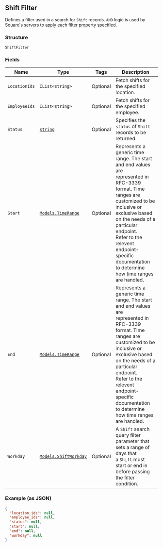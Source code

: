 ## Shift Filter

Defines a filter used in a search for `Shift` records. `AND` logic is
used by Square's servers to apply each filter property specified.

### Structure

`ShiftFilter`

### Fields

| Name | Type | Tags | Description |
|  --- | --- | --- | --- |
| `LocationIds` | `IList<string>` | Optional | Fetch shifts for the specified location. |
| `EmployeeIds` | `IList<string>` | Optional | Fetch shifts for the specified employee. |
| `Status` | [`string`](/doc/models/shift-filter-status.md) | Optional | Specifies the `status` of `Shift` records to be returned. |
| `Start` | [`Models.TimeRange`](/doc/models/time-range.md) | Optional | Represents a generic time range. The start and end values are<br>represented in RFC-3339 format. Time ranges are customized to be<br>inclusive or exclusive based on the needs of a particular endpoint.<br>Refer to the relevent endpoint-specific documentation to determine<br>how time ranges are handled. |
| `End` | [`Models.TimeRange`](/doc/models/time-range.md) | Optional | Represents a generic time range. The start and end values are<br>represented in RFC-3339 format. Time ranges are customized to be<br>inclusive or exclusive based on the needs of a particular endpoint.<br>Refer to the relevent endpoint-specific documentation to determine<br>how time ranges are handled. |
| `Workday` | [`Models.ShiftWorkday`](/doc/models/shift-workday.md) | Optional | A `Shift` search query filter parameter that sets a range of days that <br>a `Shift` must start or end in before passing the filter condition. |

### Example (as JSON)

```json
{
  "location_ids": null,
  "employee_ids": null,
  "status": null,
  "start": null,
  "end": null,
  "workday": null
}
```

